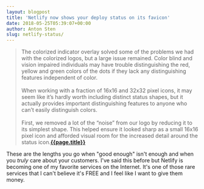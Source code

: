 ```yaml
---
layout: blogpost
title: 'Netlify now shows your deploy status on its favicon'
date: 2018-05-25T05:39:07+00:00
author: Anton Sten
slug: netlify-status/
---
```


>The colorized indicator overlay solved some of the problems we had with the colorized logos, but a large issue remained. Color blind and vision impaired individuals may have trouble distinguishing the red, yellow and green colors of the dots if they lack any distinguishing features independent of color.
<br /><br />
When working with a fraction of 16x16 and 32x32 pixel icons, it may seem like it’s hardly worth including distinct status shapes, but it actually provides important distinguishing features to anyone who can’t easily distinguish colors.
<br /><br />
First, we removed a lot of the “noise” from our logo by reducing it to its simplest shape. This helped ensure it looked sharp as a small 16x16 pixel icon and afforded visual room for the increased detail around the status icon.**[{{page.title}}](https://www.netlify.com/blog/2018/05/22/netlify-now-shows-your-deploy-status-on-its-favicon/)**

These are the lengths you go when "good enough" isn't enough and when you _truly_ care about your customers. I've said this before but Netlify is becoming one of my favorite services on the Internet. It's one of those rare services that I can't believe it's FREE and I feel like I want to give them money. 
